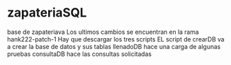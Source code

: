 # zapateriaSQL
base de zapateriava 
Los ultimos cambios se encuentran en la rama hank222-patch-1
Hay que descargar los tres scripts
EL script de crearDB va a crear la base de datos y sus tablas
llenadoDB hace una carga de algunas pruebas
consultaDB hace las consultas solicitadas
